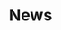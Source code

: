 ---
title: "News"
paginate_by: 9

# paginate_reversed: false

sort_by: "date"
insert_anchor_links: "left"
#base_url: "posts"
#first: "first"
#last: "last"
template: "layouts/newsroom.html"
page_template: "newsPage.html"
#transparent: true
generate_feed: true
---